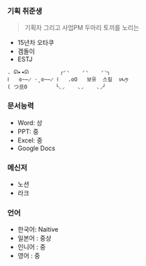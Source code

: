 ###  기획 취준생 
> 기획자 그리고 사업PM 두마리 토끼를 노리는 
- 15년차 오타쿠 
- 겜돌이
- ESTJ

~~~
. ᘏ▸◂ᘏ          ╭◜◝    ◜◝    ◜◝╮
꒰   ɞ̴̶̷ ·̮ ɞ̴̶̷ ꒱   .oO   보유  스킬  ᝰꪑ
( つ旦O         ╰◟◞    ◟◞    ◟◞╯
~~~
### 문서능력
- Word: 상
- PPT: 중
- Excel: 중
- Google Docs

### 메신저
- 노션
- 라크

### 언어
- 한국어: Naitive
- 일본어 : 중상
- 인니어 : 중
- 영어 : 중

